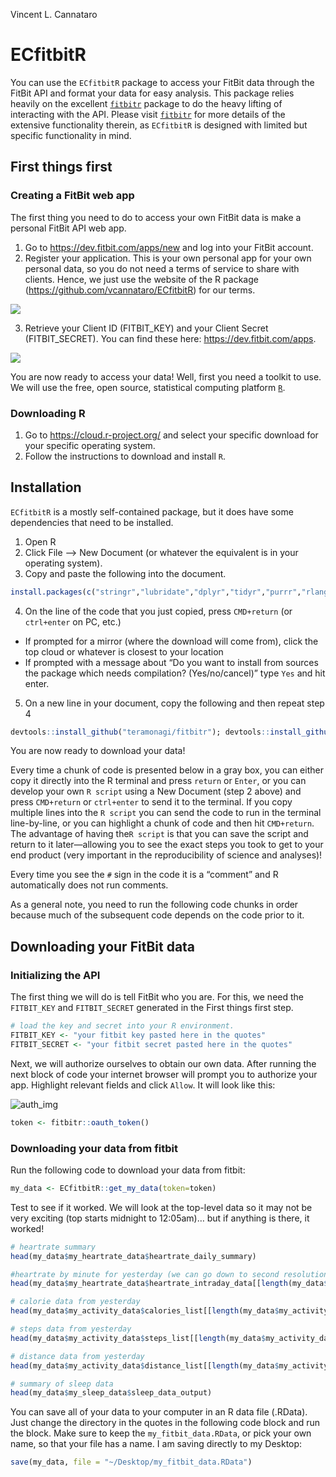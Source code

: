 Vincent L. Cannataro

# ECfitbitR

You can use the `ECfitbitR` package to access your FitBit data through
the FitBit API and format your data for easy analysis. This package
relies heavily on the excellent
[`fitbitr`](https://github.com/teramonagi/fitbitr) package to do the
heavy lifting of interacting with the API. Please visit
[`fitbitr`](https://github.com/teramonagi/fitbitr) for more details of
the extensive functionality therein, as `ECfitbitR` is designed with
limited but specific functionality in mind.

## First things first

### Creating a FitBit web app

The first thing you need to do to access your own FitBit data is make a
personal FitBit API web app.

1.  Go to <https://dev.fitbit.com/apps/new> and log into your FitBit
    account.
2.  Register your application. This is your own personal app for your
    own personal data, so you do not need a terms of service to share
    with clients. Hence, we just use the website of the R package
    (<https://github.com/vcannataro/ECfitbitR>) for our terms.

![](man/figures/screenshot_app_options.png)

3.  Retrieve your Client ID (FITBIT\_KEY) and your Client Secret
    (FITBIT\_SECRET). You can find these here:
    <https://dev.fitbit.com/apps>.

![](man/figures/web_app_settings.png)

You are now ready to access your data\! Well, first you need a toolkit
to use. We will use the free, open source, statistical computing
platform [`R`](https://www.r-project.org/).

### Downloading R

1.  Go to <https://cloud.r-project.org/> and select your specific
    download for your specific operating system.
2.  Follow the instructions to download and install `R`.

## Installation

`ECfitbitR` is a mostly self-contained package, but it does have some
dependencies that need to be installed.

1.  Open R
2.  Click File –\> New Document (or whatever the equivalent is in your
    operating system).
3.  Copy and paste the following into the
document.

<!-- end list -->

``` r
install.packages(c("stringr","lubridate","dplyr","tidyr","purrr","rlang","httr","jsonlite","httpuv","RCurl","devtools"))
```

4.  On the line of the code that you just copied, press `CMD+return` (or
    `ctrl+enter` on PC, etc.)

<!-- end list -->

  - If prompted for a mirror (where the download will come from), click
    the top cloud or whatever is closest to your location
  - If prompted with a message about “Do you want to install from
    sources the package which needs compilation? (Yes/no/cancel)” type
    `Yes` and hit enter.

<!-- end list -->

5.  On a new line in your document, copy the following and then repeat
    step
4

<!-- end list -->

``` r
devtools::install_github("teramonagi/fitbitr"); devtools::install_github("vcannataro/ECfitbitR")
```

You are now ready to download your data\!

Every time a chunk of code is presented below in a gray box, you can
either copy it directly into the R terminal and press `return` or
`Enter`, or you can develop your own `R script` using a New Document
(step 2 above) and press `CMD+return` or `ctrl+enter` to send it to the
terminal. If you copy multiple lines into the `R script` you can send
the code to run in the terminal line-by-line, or you can highlight a
chunk of code and then hit `CMD+return`. The advantage of having the`R
script` is that you can save the script and return to it later—allowing
you to see the exact steps you took to get to your end product (very
important in the reproducibility of science and analyses)\!

Every time you see the `#` sign in the code it is a “comment” and R
automatically does not run comments.

As a general note, you need to run the following code chunks in order
because much of the subsequent code depends on the code prior to it.

## Downloading your FitBit data

### Initializing the API

The first thing we will do is tell FitBit who you are. For this, we need
the `FITBIT_KEY` and `FITBIT_SECRET` generated in the First things first
step.

``` r
# load the key and secret into your R environment. 
FITBIT_KEY <- "your fitbit key pasted here in the quotes"
FITBIT_SECRET <- "your fitbit secret pasted here in the quotes"
```

Next, we will authorize ourselves to obtain our own data. After running
the next block of code your internet browser will prompt you to
authorize your app. Highlight relevant fields and click `Allow`. It will
look like this:

![auth\_img](man/figures/authorize_screenshot.png)

``` r
token <- fitbitr::oauth_token()
```

### Downloading your data from fitbit

Run the following code to download your data from fitbit:

``` r
my_data <- ECfitbitR::get_my_data(token=token)
```

Test to see if it worked. We will look at the top-level data so it may
not be very exciting (top starts midnight to 12:05am)… but if anything
is there, it worked\!

``` r
# heartrate summary 
head(my_data$my_heartrate_data$heartrate_daily_summary)

#heartrate by minute for yesterday (we can go down to second resolution if we want in the future)
head(my_data$my_heartrate_data$heartrate_intraday_data[[length(my_data$my_heartrate_data$heartrate_intraday_data)]])

# calorie data from yesterday 
head(my_data$my_activity_data$calories_list[[length(my_data$my_activity_data$calories_list)]])

# steps data from yesterday
head(my_data$my_activity_data$steps_list[[length(my_data$my_activity_data$steps_list)]])

# distance data from yesterday
head(my_data$my_activity_data$distance_list[[length(my_data$my_activity_data$distance_list)]])

# summary of sleep data
head(my_data$my_sleep_data$sleep_data_output)
```

You can save all of your data to your computer in an R data file
(.RData). Just change the directory in the quotes in the following code
block and run the block. Make sure to keep the `my_fitbit_data.RData`,
or pick your own name, so that your file has a name. I am saving
directly to my Desktop:

``` r
save(my_data, file = "~/Desktop/my_fitbit_data.RData")
```
